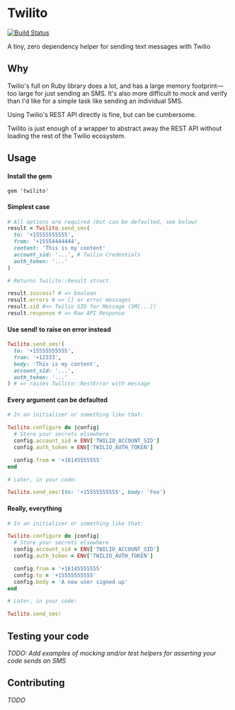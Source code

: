 # Twilito

[![Build Status](https://travis-ci.org/alexford/twilito.svg?branch=master)](https://travis-ci.org/alexford/twilito)

A tiny, zero dependency helper for sending text messages with Twilio

## Why

Twilio's full on Ruby library does a lot, and has a large memory footprint—too large for just sending an SMS. It's also more difficult to mock and verify than I'd like for a simple task like sending an individual SMS.

Using Twilio's REST API directly is fine, but can be cumbersome.

Twilito is just enough of a wrapper to abstract away the REST API without loading the rest of the Twilio ecosystem.

## Usage

#### Install the gem

```
gem 'twilito'
```

#### Simplest case

```ruby
# All options are required (but can be defaulted, see below)
result = Twilito.send_sms(
  to: '+15555555555',
  from: '+15554444444',
  content: 'This is my content'
  account_sid: '...', # Twilio Credentials
  auth_token: '...'
)

# Returns Twilito::Result struct

result.success? # => boolean
result.errors # => [] or error messages
result.sid #=> Twilio SID for Message (SM[...])
result.response # => Raw API Response
```

#### Use send! to raise on error instead

```ruby
Twilito.send_sms!(
  to: '+15555555555',
  from: '+12333',
  body: 'This is my content',
  account_sid: '...',
  auth_token: '...'
) # => raises Twilito::RestError with message
```

#### Every argument can be defaulted

```ruby
# In an initializer or something like that:

Twilito.configure do |config|
  # Store your secrets elsewhere
  config.account_sid = ENV['TWILIO_ACCOUNT_SID']
  config.auth_token = ENV['TWILIO_AUTH_TOKEN']

  config.from = '+16145555555'
end
```

```ruby
# Later, in your code:

Twilito.send_sms!(to: '+15555555555', body: 'Foo')
```

#### Really, everything

```ruby
# In an initializer or something like that:

Twilito.configure do |config|
  # Store your secrets elsewhere
  config.account_sid = ENV['TWILIO_ACCOUNT_SID']
  config.auth_token = ENV['TWILIO_AUTH_TOKEN']

  config.from = '+16145555555'
  config.to = '+15555555555'
  config.body = 'A new user signed up'
end
```

```ruby
# Later, in your code:

Twilito.send_sms!
```

## Testing your code

_TODO: Add examples of mocking and/or test helpers for asserting your code sends an SMS_

## Contributing

_TODO_
